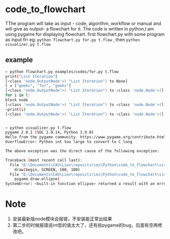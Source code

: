 # code_to_flowchart
TThe program will take as input - code, algorithm, workflow or manual and will give as output- a flowchart for it.
The code is written in python,I am using pygame for displaying flowchart.
first flowchart.py with some program as input frr eg: `python flowchart.py for.py t.flow` , then `python visualizer.py t.flow`
## example
```bash
> python flowchart.py examples/codes/for.py t.flow
print("List Iteration")
[<class 'node.OutputNode'>( "List Iteration") to None]
l = ["geeks", "for", "geeks"]
[<class 'node.OutputNode'>( "List Iteration") to <class 'node.Node'>(l = ["geeks", "for", "geeks"]) to None, <class 'node.Node'>(l = ["geeks", "for", "geeks"]) to None]
for i in l:
block node
[<class 'node.OutputNode'>( "List Iteration") to <class 'node.Node'>(l = ["geeks", "for", "geeks"]) to None, <class 'node.Node'>(l = ["geeks", "for", "geeks"]) to None, <class 'node.ConnectorNode'>() to None]
~print(i)
[<class 'node.OutputNode'>( "List Iteration") to <class 'node.Node'>(l = ["geeks", "for", "geeks"]) to None, <class 'node.Node'>(l = ["geeks", "for", "geeks"]) to None, <class 'node.ConnectorNode'>() to <class 'node.Node'>(~print(i)) to None, <class 'node.Node'>(~print(i)) to None]


> python visualizer.py t.flow
pygame 2.0.1 (SDL 2.0.14, Python 3.9.0)
Hello from the pygame community. https://www.pygame.org/contribute.html
OverflowError: Python int too large to convert to C long

The above exception was the direct cause of the following exception:

Traceback (most recent call last):
  File "D:\Documents\CAU\Lion\repositiries\Python\code_to_flowchart\visualizer.py", line 85, in <module>
    draw(begin, SCREEN, 100, 100)
  File "D:\Documents\CAU\Lion\repositiries\Python\code_to_flowchart\visualizer.py", line 48, in draw
    pygame.draw.ellipse(
SystemError: <built-in function ellipse> returned a result with an error set
```
# Note
1. 安装最新版node模块会报错，不安装能正常出结果
2. 第二步的时候报错说int型的值太大了，还有些pygame的bug，后面有空再修改吧。
